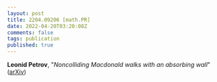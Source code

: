 ```yaml
---
layout: post
title: 2204.09206 [math.PR]
date: 2022-04-20T03:20:08Z
comments: false
tags: publication
published: true
---
```


<b>Leonid Petrov</b>, "<i>Noncolliding Macdonald walks with an absorbing wall</i>" ([arXiv](http://arxiv.org/abs/2204.09206v1))
